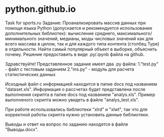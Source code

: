 # python.github.io
Task for sports.ru
Задание:
Проанализировать массив данных при помощи языка Python (допускается и рекомендуется использование дополнительных библиотек): 
вычисление среднего, максимального/минимального значений, медианы, моды числовых значений как для всего массива в целом, так и 
для каждого типа контента (столбец Type) в отдельности. 
Найти самый популярный объект в выборке, объяснить почему. Решение предоставить в виде .py/.ipynb файла на github.


Здравствуйте! Представленное задание имеет два .py файла:
1."test.py"  - файл с тестовым заданием
2."ms.py" - модуль для расчета статистических данных

Исходный файл с информацией находится в папке docs под названием "dataset.xls".
Информация о рассчетах будет представлена после выполнения скрипта в папке docs под названием "analys.xls". 
Пример выполненого скрипта можно увидеть в файле "analys_test.xls".

При работе использовались библиотеки "xlrd" и "xlwt", так что для корректной работы скрипта нужно установить данные библиотеки.

Выводы и ответ на вопрос по заданию находятся в файле "Выводы.docx".
